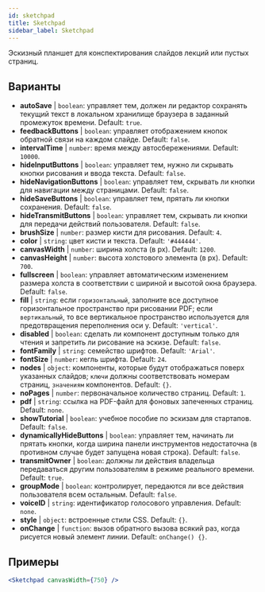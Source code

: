 ```yaml
---
id: sketchpad 
title: Sketchpad
sidebar_label: Sketchpad
---
```


Эскизный планшет для конспектирования слайдов лекций или пустых страниц.

## Варианты

* __autoSave__ | `boolean`: управляет тем, должен ли редактор сохранять текущий текст в локальном хранилище браузера в заданный промежуток времени. Default: `true`.
* __feedbackButtons__ | `boolean`: управляет отображением кнопок обратной связи на каждом слайде. Default: `false`.
* __intervalTime__ | `number`: время между автосбережениями. Default: `10000`.
* __hideInputButtons__ | `boolean`: управляет тем, нужно ли скрывать кнопки рисования и ввода текста. Default: `false`.
* __hideNavigationButtons__ | `boolean`: управляет тем, скрывать ли кнопки для навигации между страницами. Default: `false`.
* __hideSaveButtons__ | `boolean`: управляет тем, прятать ли кнопки сохранения. Default: `false`.
* __hideTransmitButtons__ | `boolean`: управляет тем, скрывать ли кнопки для передачи действий пользователя. Default: `false`.
* __brushSize__ | `number`: размер кисти для рисования. Default: `4`.
* __color__ | `string`: цвет кисти и текста. Default: `'#444444'`.
* __canvasWidth__ | `number`: ширина холста (в px). Default: `1200`.
* __canvasHeight__ | `number`: высота холстового элемента (в px). Default: `700`.
* __fullscreen__ | `boolean`: управляет автоматическим изменением размера холста в соответствии с шириной и высотой окна браузера. Default: `false`.
* __fill__ | `string`: если `горизонтальный`, заполните все доступное горизонтальное пространство при рисовании PDF; если `вертикальный`, то все вертикальное пространство используется для предотвращения переполнения оси y. Default: `'vertical'`.
* __disabled__ | `boolean`: сделать ли компонент доступным только для чтения и запретить ли рисование на эскизе. Default: `false`.
* __fontFamily__ | `string`: семейство шрифтов. Default: `'Arial'`.
* __fontSize__ | `number`: кегль шрифта. Default: `24`.
* __nodes__ | `object`: компоненты, которые будут отображаться поверх указанных слайдов; `ключи` должны соответствовать номерам страниц, `значениям` компонентов. Default: `{}`.
* __noPages__ | `number`: первоначальное количество страниц. Default: `1`.
* __pdf__ | `string`: ссылка на PDF-файл для фоновых запеченных страниц. Default: `none`.
* __showTutorial__ | `boolean`: учебное пособие по эскизам для стартапов. Default: `false`.
* __dynamicallyHideButtons__ | `boolean`: управляет тем, начинать ли прятать кнопки, когда ширина панели инструментов недостаточна (в противном случае будет запущена новая строка). Default: `false`.
* __transmitOwner__ | `boolean`: должны ли действия владельца передаваться другим пользователям в режиме реального времени. Default: `true`.
* __groupMode__ | `boolean`: контролирует, передаются ли все действия пользователя всем остальным. Default: `false`.
* __voiceID__ | `string`: идентификатор голосового управления. Default: `none`.
* __style__ | `object`: встроенные стили CSS. Default: `{}`.
* __onChange__ | `function`: вызов обратного вызова всякий раз, когда рисуется новый элемент линии. Default: `onChange() {}`.


## Примеры

```jsx live
<Sketchpad canvasWidth={750} />
```

